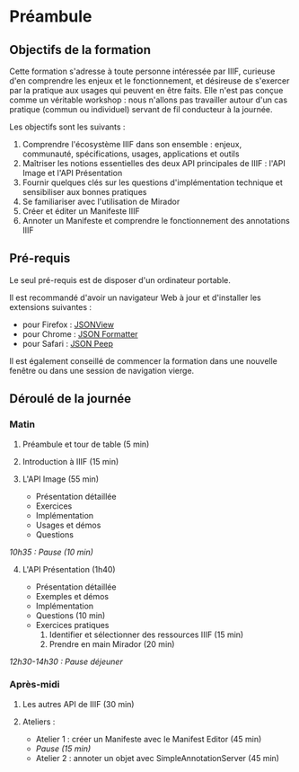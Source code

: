 # Préambule

## Objectifs de la formation

Cette formation s'adresse à toute personne intéressée par IIIF, curieuse d'en comprendre les enjeux et le fonctionnement, et désireuse de s'exercer par la pratique aux usages qui peuvent en être faits. Elle n'est pas conçue comme un véritable workshop : nous n'allons pas travailler autour d'un cas pratique (commun ou individuel) servant de fil conducteur à la journée.

Les objectifs sont les suivants :

1. Comprendre l'écosystème IIIF dans son ensemble : enjeux, communauté, spécifications, usages, applications et outils
2. Maîtriser les notions essentielles des deux API principales de IIIF : l'API Image et l'API Présentation
3. Fournir quelques clés sur les questions d'implémentation technique et sensibiliser aux bonnes pratiques
4. Se familiariser avec l'utilisation de Mirador
5. Créer et éditer un Manifeste IIIF
6. Annoter un Manifeste et comprendre le fonctionnement des annotations IIIF

## Pré-requis

Le seul pré-requis est de disposer d'un ordinateur portable.

Il est recommandé d'avoir un navigateur Web à jour et d'installer les extensions suivantes :

- pour Firefox : [JSONView](https://addons.mozilla.org/fr/firefox/addon/jsonview/)
- pour Chrome : [JSON Formatter](https://chrome.google.com/webstore/detail/json-formatter/bcjindcccaagfpapjjmafapmmgkkhgoa)
- pour Safari : [JSON Peep](https://apps.apple.com/us/app/json-peep-for-safari/id1458969831?mt=12)

Il est également conseillé de commencer la formation dans une nouvelle fenêtre ou dans une session de navigation vierge.

## Déroulé de la journée

### Matin

1. Préambule et tour de table (5 min)

2. Introduction à IIIF (15 min)

3. L'API Image (55 min)

    - Présentation détaillée 
    - Exercices
    - Implémentation
    - Usages et démos
    - Questions

_10h35 : Pause (10 min)_

4. L'API Présentation (1h40)

    - Présentation détaillée
    - Exemples et démos
    - Implémentation
    - Questions (10 min)
    - Exercices pratiques
        1. Identifier et sélectionner des ressources IIIF (15 min)
        2. Prendre en main Mirador (20 min)
    
_12h30-14h30 : Pause déjeuner_

### Après-midi

1. Les autres API de IIIF (30 min)

2. Ateliers :

    - Atelier 1 : créer un Manifeste avec le Manifest Editor (45 min)
    - _Pause (15 min)_
    - Atelier 2 : annoter un objet avec SimpleAnnotationServer (45 min)
